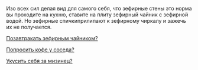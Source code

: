 Изо всех сил делая вид для самого себя, что зефирные 
стены это норма вы проходите на кухню, ставите на 
плиту зефирный чайник с зефирной водой. Но зефирные 
спичкиприлипают к зефирному чиркалу и зажечь их не получается.

[Позавтракать зефирным чайником?](breakfast/breakfast.md)

[Попросить кофе у соседа?](neighbour/neighbour.md)

[Укусить себя за мизинец?](pinkie/pinkie.md)
